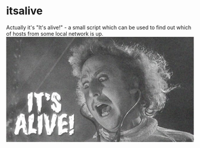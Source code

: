 # itsalive
Actually it's "It's alive!" - a small script which can be used to find out which of hosts from some local network is up. 
![itsalive](itsalive.jpg)
